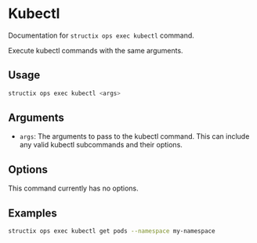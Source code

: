# Kubectl

Documentation for `structix ops exec kubectl` command.

Execute kubectl commands with the same arguments.

## Usage

```bash
structix ops exec kubectl <args>
```

## Arguments

-   `args`: The arguments to pass to the kubectl command. This can include any valid kubectl subcommands and their options.

## Options

This command currently has no options.

## Examples

```bash
structix ops exec kubectl get pods --namespace my-namespace
```